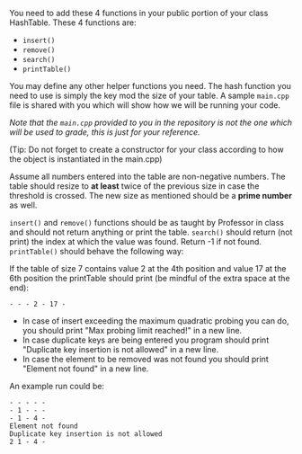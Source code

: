 
You need to add these 4 functions in your public portion of your class HashTable. These 4 functions are:
- `insert()`
- `remove()`
- `search()`
- `printTable()`

You may define any other helper functions you need. The hash function you need to use is simply the key mod the size of your table. A sample `main.cpp` file is shared with you which will show how we will be running your code.

_Note that the `main.cpp` provided to you in the repository is not the one which will be used to grade, this is just for your reference._

(Tip: Do not forget to create a constructor for your class according to how the object is instantiated in the main.cpp)

Assume all numbers entered into the table are non-negative numbers. The table should resize to **at least** twice of the previous size in case the threshold is crossed. The new size as mentioned should be a **prime number** as well.

`insert()` and `remove()` functions should be as taught by Professor in class and should not return anything or print the table. 
`search()` should return (not print) the index at which the value was found. Return -1 if not found.
`printTable()` should behave the following way: 

If the table of size 7 contains value 2 at the 4th position and value 17 at the 6th position the printTable should print (be mindful of the extra space at the end):

```
- - - 2 - 17 - 
```

- In case of insert exceeding the maximum quadratic probing you can do, you should print "Max probing limit reached!" in a new line.
- In case duplicate keys are being entered you program should print "Duplicate key insertion is not allowed" in a new line.
- In case the element to be removed was not found you should print "Element not found" in a new line.

An example run could be:
```
- - - - - 
- 1 - - - 
- 1 - 4 -
Element not found
Duplicate key insertion is not allowed
2 1 - 4 - 
```
